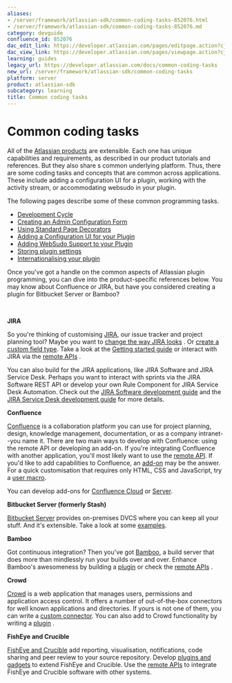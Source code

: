 ```yaml
---
aliases:
- /server/framework/atlassian-sdk/common-coding-tasks-852076.html
- /server/framework/atlassian-sdk/common-coding-tasks-852076.md
category: devguide
confluence_id: 852076
dac_edit_link: https://developer.atlassian.com/pages/editpage.action?cjm=wozere&pageId=852076
dac_view_link: https://developer.atlassian.com/pages/viewpage.action?cjm=wozere&pageId=852076
learning: guides
legacy_url: https://developer.atlassian.com/docs/common-coding-tasks
new_url: /server/framework/atlassian-sdk/common-coding-tasks
platform: server
product: atlassian-sdk
subcategory: learning
title: Common coding tasks
---
```

# Common coding tasks

All of the <a href="http://www.atlassian.com/software/" class="external-link">Atlassian products</a> are extensible. Each one has unique capabilities and requirements, as described in our product tutorials and references. But they also share s common underlying platform. Thus, there are some coding tasks and concepts that are common across applications. These include adding a configuration UI for a plugin, working with the activity stream, or accommodating websudo in your plugin.

The following pages describe some of these common programming tasks. 

-   [Development Cycle](/server/framework/atlassian-sdk/development-cycle)
-   [Creating an Admin Configuration Form](/server/framework/atlassian-sdk/creating-an-admin-configuration-form)
-   [Using Standard Page Decorators](/server/framework/atlassian-sdk/using-standard-page-decorators)
-   [Adding a Configuration UI for your Plugin](/server/framework/atlassian-sdk/adding-a-configuration-ui-for-your-plugin)
-   [Adding WebSudo Support to your Plugin](/server/framework/atlassian-sdk/adding-websudo-support-to-your-plugin)
-   [Storing plugin settings](/server/framework/atlassian-sdk/storing-plugin-settings)
-   [Internationalising your plugin](/server/framework/atlassian-sdk/internationalising-your-plugin)

Once you've got a handle on the common aspects of Atlassian plugin programming, you can dive into the product-specific references below. You may know about Confluence or JIRA, but have you considered creating a plugin for Bitbucket Server or Bamboo?

 

**JIRA**

So you're thinking of customising [JIRA](https://developer.atlassian.com/display/JIRADEV), our issue tracker and project planning tool? Maybe you want to [change the way JIRA looks](https://developer.atlassian.com/display/JIRADEV/JIRA+templates+and+JSPs) . Or [create a custom field type](https://developer.atlassian.com/display/JIRADEV/Tutorial+-+Creating+a+custom+field+type). Take a look at the [Getting started guide](https://developer.atlassian.com/display/JIRADEV/Getting+started) or interact with JIRA via the [remote APIs](https://developer.atlassian.com/display/JIRADEV/JIRA+APIs) .

You can also build for the JIRA applications, like JIRA Software and JIRA Service Desk. Perhaps you want to interact with sprints via the JIRA Software REST API or develop your own Rule Component for JIRA Service Desk Automation. Check out the [JIRA Software development guide](https://developer.atlassian.com/display/JIRADEV/JIRA+Software+development+guide) and the [JIRA Service Desk development guide](https://developer.atlassian.com/display/JIRADEV/JIRA+Service+Desk+development+guide) for more details.

**Confluence**

[Confluence](https://developer.atlassian.com/display/CONFDEV) is a collaboration platform you can use for project planning, design, knowledge management, documentation, or as a company intranet--you name it. There are two main ways to develop with Confluence: using the remote API or developing an add-on. If you're integrating Confluence with another application, you'll most likely want to use the [remote API](https://developer.atlassian.com/display/CONFCLOUD/Confluence+REST+API). If you'd like to add capabilities to Confluence, an [add-on](https://developer.atlassian.com/display/CONFCLOUD/Confluence+Connect+patterns) may be the answer. For a quick customisation that requires only HTML, CSS and JavaScript, try a [user macro](https://developer.atlassian.com/display/CONFDEV/Confluence+User+Macro+Guide).

You can develop add-ons for [Confluence Cloud](https://developer.atlassian.com/display/CONFCLOUD) or [Server](https://developer.atlassian.com/display/CONFDEV).

**Bitbucket Server (formerly Stash)**

[Bitbucket Server](https://developer.atlassian.com/stash/docs/latest/) provides on-premises DVCS where you can keep all your stuff. And it's extensible. Take a look at some <a href="http://atlassian.bitbucket.org/stash/" class="external-link">examples</a>.

**Bamboo**

Got continuous integration? Then you've got [Bamboo](https://developer.atlassian.com/display/BAMBOODEV), a build server that does more than mindlessly run your builds over and over. Enhance Bamboo's awesomeness by building a [plugin](https://developer.atlassian.com/display/BAMBOODEV/Bamboo+Plugin+Guide) or check the [remote APIs](https://developer.atlassian.com/display/BAMBOODEV/REST+APIs) .

**Crowd**

[Crowd](https://developer.atlassian.com/display/CROWDDEV) is a web application that manages users, permissions and application access control. It offers a number of out-of-the-box connectors for well known applications and directories. If yours is not one of them, you can write a [custom connector](https://developer.atlassian.com/display/CROWDDEV/Remote+API+Reference). You can also add to Crowd functionality by writing a [plugin](https://developer.atlassian.com/display/CROWDDEV/Developing+Plugins+for+Crowd) .

**FishEye and Crucible**

[FishEye and Crucible](https://developer.atlassian.com/display/FECRUDEV) add reporting, visualisation, notifications, code sharing and peer review to your source repository. Develop [plugins and gadgets](https://developer.atlassian.com/display/FECRUDEV/FishEye+and+Crucible+Plugin+Guide) to extend FishEye and Crucible. Use the [remote APIs](https://developer.atlassian.com/display/FECRUDEV/Remote+API+Reference) to integrate FishEye and Crucible software with other systems.


















































































































































































































